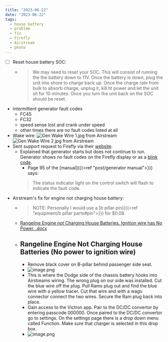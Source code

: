 ```yaml
---
title: "2023-06-22"
date: "2023-06-22"
tags:
  - house battery
  - problem
  - fix
  - Firefly
  - Airstream
  - photo
---
```

- [ ] Reset house battery SOC:
	- > We may need to reset your SOC. This will consist of running the the battery down to 11V. Once the battery is down, plug the unit into shore to charge back up. Once the charge rate from bulk to absorb charge, unplug it, kill ht power and let the unit sit for 10 minutes. Once you turn the unit back on the SOC should be reset.
- intermittent generator fault codes
	- FC45
	- FC32
	- speed sense lost and crank under speed
	- other times there are no fault codes listed at all
- Wake wire:
![Gen Wake Wire 1.jpg](/images/Gen_Wake_Wire_1_1687968819543_0.jpg) from Airstream
![Gen Wake Wire 2.jpg](/images/Gen_Wake_Wire_2_1687968842087_0.jpg) from Airstream
- Sent support request to Firefly via their [website](https://www.fireflyint.com/contact-tech-support).
	- Explained that generator starts but does not continue to run. Generator shows no fault codes on the Firefly display or as a [blink code](https://thecampingadvisor.com/onan-generator-fault-codes/).
		- Page 95 of the [manual]({{<ref "post/generator manual">}}) says:
		> The status indicator light on the control switch will flash to indicate the fault code.
- Airstream's fix for engine not charging house battery:
	- > NOTE: Personally I would use a [b pillar pin]({{<ref "equipment/b pillar parts#pin">}}) for $0.08.
	- [Rangeline Engine not Charging House Batteries. Ignition wire has No Power. .docx](/assets/Rangeline_Engine_not_Charging_House_Batteries._Ignition_wire_has_No_Power._1687983567450_0.docx)
	- ## Rangeline Engine Not Charging House Batteries (No power to ignition wire)
		- Remove black cover on B-pillar behind passenger side seat.
		- ![image.png](/images/image_1688743288557_0.png)
		- This is where the Dodge side of the chassis battery hooks into Airstreams wiring.  The wrong plug on our side was installed. Cut the blue wire off the plug. Pull Rams plug out and find the blue wire with a yellow tracer. Cut that wire and with a wago connector connect the two wires. Secure the Ram plug back into place.
		- Gain access to the Victron app. Pair to the DC/DC convertor by entering passcode 000000. Once paired to the DC/DC convertor go to settings. On the settings page there is a drop down menu called Function. Make sure that charger is selected in this drop box.
		- ![image.png](/images/image_1688743345068_0.png)
